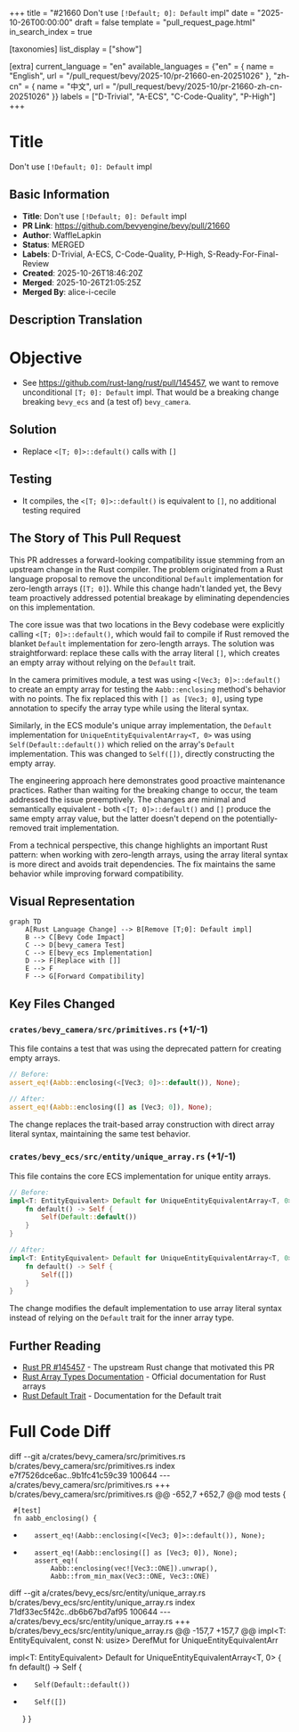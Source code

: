 +++
title = "#21660 Don't use `[!Default; 0]: Default` impl"
date = "2025-10-26T00:00:00"
draft = false
template = "pull_request_page.html"
in_search_index = true

[taxonomies]
list_display = ["show"]

[extra]
current_language = "en"
available_languages = {"en" = { name = "English", url = "/pull_request/bevy/2025-10/pr-21660-en-20251026" }, "zh-cn" = { name = "中文", url = "/pull_request/bevy/2025-10/pr-21660-zh-cn-20251026" }}
labels = ["D-Trivial", "A-ECS", "C-Code-Quality", "P-High"]
+++

# Title
Don't use `[!Default; 0]: Default` impl

## Basic Information
- **Title**: Don't use `[!Default; 0]: Default` impl
- **PR Link**: https://github.com/bevyengine/bevy/pull/21660
- **Author**: WaffleLapkin
- **Status**: MERGED
- **Labels**: D-Trivial, A-ECS, C-Code-Quality, P-High, S-Ready-For-Final-Review
- **Created**: 2025-10-26T18:46:20Z
- **Merged**: 2025-10-26T21:05:25Z
- **Merged By**: alice-i-cecile

## Description Translation

# Objective

- See https://github.com/rust-lang/rust/pull/145457, we want to remove unconditional `[T; 0]: Default` impl. That would be a breaking change breaking `bevy_ecs` and (a test of) `bevy_camera`.

## Solution

- Replace `<[T; 0]>::default()` calls with `[]`

## Testing

- It compiles, the `<[T; 0]>::default()` is equivalent to `[]`, no additional testing required

## The Story of This Pull Request

This PR addresses a forward-looking compatibility issue stemming from an upstream change in the Rust compiler. The problem originated from a Rust language proposal to remove the unconditional `Default` implementation for zero-length arrays (`[T; 0]`). While this change hadn't landed yet, the Bevy team proactively addressed potential breakage by eliminating dependencies on this implementation.

The core issue was that two locations in the Bevy codebase were explicitly calling `<[T; 0]>::default()`, which would fail to compile if Rust removed the blanket `Default` implementation for zero-length arrays. The solution was straightforward: replace these calls with the array literal `[]`, which creates an empty array without relying on the `Default` trait.

In the camera primitives module, a test was using `<[Vec3; 0]>::default()` to create an empty array for testing the `Aabb::enclosing` method's behavior with no points. The fix replaced this with `[] as [Vec3; 0]`, using type annotation to specify the array type while using the literal syntax.

Similarly, in the ECS module's unique array implementation, the `Default` implementation for `UniqueEntityEquivalentArray<T, 0>` was using `Self(Default::default())` which relied on the array's `Default` implementation. This was changed to `Self([])`, directly constructing the empty array.

The engineering approach here demonstrates good proactive maintenance practices. Rather than waiting for the breaking change to occur, the team addressed the issue preemptively. The changes are minimal and semantically equivalent - both `<[T; 0]>::default()` and `[]` produce the same empty array value, but the latter doesn't depend on the potentially-removed trait implementation.

From a technical perspective, this change highlights an important Rust pattern: when working with zero-length arrays, using the array literal syntax is more direct and avoids trait dependencies. The fix maintains the same behavior while improving forward compatibility.

## Visual Representation

```mermaid
graph TD
    A[Rust Language Change] --> B[Remove [T;0]: Default impl]
    B --> C[Bevy Code Impact]
    C --> D[bevy_camera Test]
    C --> E[bevy_ecs Implementation]
    D --> F[Replace with []]
    E --> F
    F --> G[Forward Compatibility]
```

## Key Files Changed

### `crates/bevy_camera/src/primitives.rs` (+1/-1)
This file contains a test that was using the deprecated pattern for creating empty arrays.

```rust
// Before:
assert_eq!(Aabb::enclosing(<[Vec3; 0]>::default()), None);

// After:
assert_eq!(Aabb::enclosing([] as [Vec3; 0]), None);
```

The change replaces the trait-based array construction with direct array literal syntax, maintaining the same test behavior.

### `crates/bevy_ecs/src/entity/unique_array.rs` (+1/-1)
This file contains the core ECS implementation for unique entity arrays.

```rust
// Before:
impl<T: EntityEquivalent> Default for UniqueEntityEquivalentArray<T, 0> {
    fn default() -> Self {
        Self(Default::default())
    }
}

// After:
impl<T: EntityEquivalent> Default for UniqueEntityEquivalentArray<T, 0> {
    fn default() -> Self {
        Self([])
    }
}
```

The change modifies the default implementation to use array literal syntax instead of relying on the `Default` trait for the inner array type.

## Further Reading

- [Rust PR #145457](https://github.com/rust-lang/rust/pull/145457) - The upstream Rust change that motivated this PR
- [Rust Array Types Documentation](https://doc.rust-lang.org/std/primitive.array.html) - Official documentation for Rust arrays
- [Rust Default Trait](https://doc.rust-lang.org/std/default/trait.Default.html) - Documentation for the Default trait

# Full Code Diff
diff --git a/crates/bevy_camera/src/primitives.rs b/crates/bevy_camera/src/primitives.rs
index e7f7526dce6ac..9b1fc41c59c39 100644
--- a/crates/bevy_camera/src/primitives.rs
+++ b/crates/bevy_camera/src/primitives.rs
@@ -652,7 +652,7 @@ mod tests {
 
     #[test]
     fn aabb_enclosing() {
-        assert_eq!(Aabb::enclosing(<[Vec3; 0]>::default()), None);
+        assert_eq!(Aabb::enclosing([] as [Vec3; 0]), None);
         assert_eq!(
             Aabb::enclosing(vec![Vec3::ONE]).unwrap(),
             Aabb::from_min_max(Vec3::ONE, Vec3::ONE)
diff --git a/crates/bevy_ecs/src/entity/unique_array.rs b/crates/bevy_ecs/src/entity/unique_array.rs
index 71df33ec5f42c..db6b67bd7af95 100644
--- a/crates/bevy_ecs/src/entity/unique_array.rs
+++ b/crates/bevy_ecs/src/entity/unique_array.rs
@@ -157,7 +157,7 @@ impl<T: EntityEquivalent, const N: usize> DerefMut for UniqueEntityEquivalentArr
 
 impl<T: EntityEquivalent> Default for UniqueEntityEquivalentArray<T, 0> {
     fn default() -> Self {
-        Self(Default::default())
+        Self([])
     }
 }
